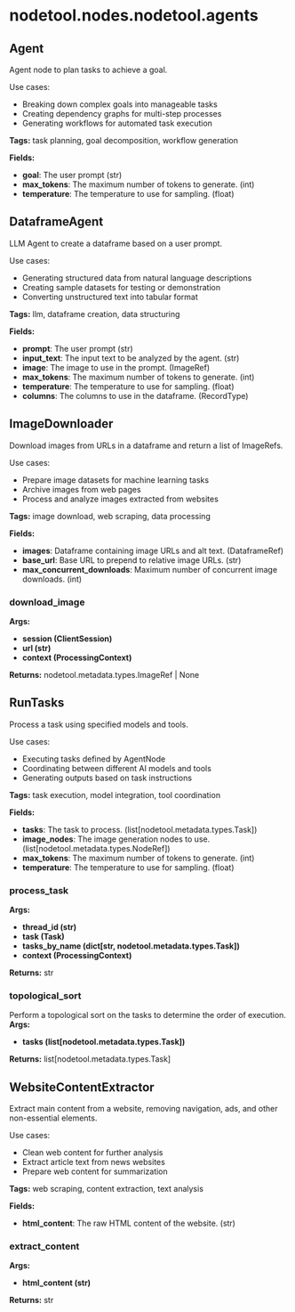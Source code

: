 # nodetool.nodes.nodetool.agents

## Agent

Agent node to plan tasks to achieve a goal.

Use cases:
- Breaking down complex goals into manageable tasks
- Creating dependency graphs for multi-step processes
- Generating workflows for automated task execution

**Tags:** task planning, goal decomposition, workflow generation

**Fields:**
- **goal**: The user prompt (str)
- **max_tokens**: The maximum number of tokens to generate. (int)
- **temperature**: The temperature to use for sampling. (float)


## DataframeAgent

LLM Agent to create a dataframe based on a user prompt.

Use cases:
- Generating structured data from natural language descriptions
- Creating sample datasets for testing or demonstration
- Converting unstructured text into tabular format

**Tags:** llm, dataframe creation, data structuring

**Fields:**
- **prompt**: The user prompt (str)
- **input_text**: The input text to be analyzed by the agent. (str)
- **image**: The image to use in the prompt. (ImageRef)
- **max_tokens**: The maximum number of tokens to generate. (int)
- **temperature**: The temperature to use for sampling. (float)
- **columns**: The columns to use in the dataframe. (RecordType)


## ImageDownloader

Download images from URLs in a dataframe and return a list of ImageRefs.

Use cases:
- Prepare image datasets for machine learning tasks
- Archive images from web pages
- Process and analyze images extracted from websites

**Tags:** image download, web scraping, data processing

**Fields:**
- **images**: Dataframe containing image URLs and alt text. (DataframeRef)
- **base_url**: Base URL to prepend to relative image URLs. (str)
- **max_concurrent_downloads**: Maximum number of concurrent image downloads. (int)

### download_image

**Args:**
- **session (ClientSession)**
- **url (str)**
- **context (ProcessingContext)**

**Returns:** nodetool.metadata.types.ImageRef | None


## RunTasks

Process a task using specified models and tools.

Use cases:
- Executing tasks defined by AgentNode
- Coordinating between different AI models and tools
- Generating outputs based on task instructions

**Tags:** task execution, model integration, tool coordination

**Fields:**
- **tasks**: The task to process. (list[nodetool.metadata.types.Task])
- **image_nodes**: The image generation nodes to use. (list[nodetool.metadata.types.NodeRef])
- **max_tokens**: The maximum number of tokens to generate. (int)
- **temperature**: The temperature to use for sampling. (float)

### process_task

**Args:**
- **thread_id (str)**
- **task (Task)**
- **tasks_by_name (dict[str, nodetool.metadata.types.Task])**
- **context (ProcessingContext)**

**Returns:** str

### topological_sort

Perform a topological sort on the tasks to determine the order of execution.
**Args:**
- **tasks (list[nodetool.metadata.types.Task])**

**Returns:** list[nodetool.metadata.types.Task]


## WebsiteContentExtractor

Extract main content from a website, removing navigation, ads, and other non-essential elements.

Use cases:
- Clean web content for further analysis
- Extract article text from news websites
- Prepare web content for summarization

**Tags:** web scraping, content extraction, text analysis

**Fields:**
- **html_content**: The raw HTML content of the website. (str)


### extract_content

**Args:**
- **html_content (str)**

**Returns:** str


